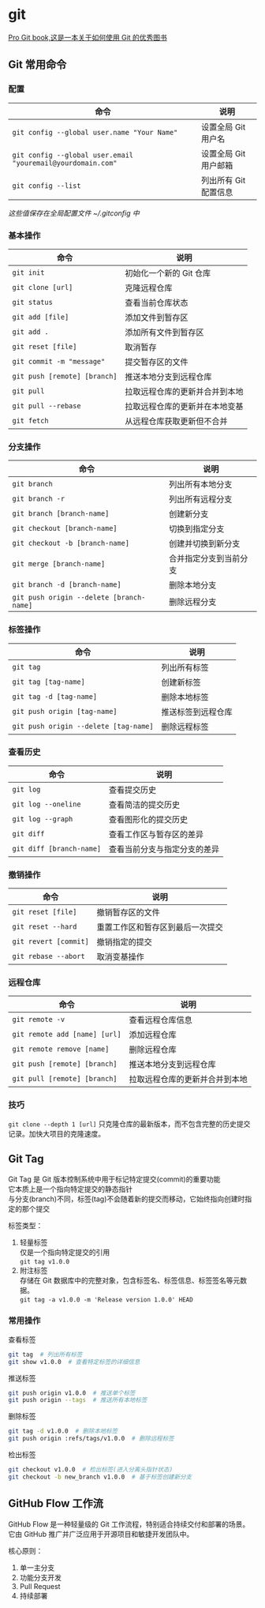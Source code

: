 # git

[Pro Git book,这是一本关于如何使用 Git 的优秀图书](https://git-scm.com/book/en/v2)

## Git 常用命令

### 配置

| 命令                                                        | 说明                  |
| ----------------------------------------------------------- | --------------------- |
| `git config --global user.name "Your Name"`                 | 设置全局 Git 用户名   |
| `git config --global user.email "youremail@yourdomain.com"` | 设置全局 Git 用户邮箱 |
| `git config --list`                                         | 列出所有 Git 配置信息 |

*这些值保存在全局配置文件 ~/.gitconfig 中*

### 基本操作

| 命令                         | 说明                           |
| ---------------------------- | ------------------------------ |
| `git init`                   | 初始化一个新的 Git 仓库        |
| `git clone [url]`            | 克隆远程仓库                   |
| `git status`                 | 查看当前仓库状态               |
| `git add [file]`             | 添加文件到暂存区               |
| `git add .`                  | 添加所有文件到暂存区           |
| `git reset [file]`           | 取消暂存                       |
| `git commit -m "message"`    | 提交暂存区的文件               |
| `git push [remote] [branch]` | 推送本地分支到远程仓库         |
| `git pull`                   | 拉取远程仓库的更新并合并到本地 |
| `git pull --rebase`          | 拉取远程仓库的更新并在本地变基 |
| `git fetch`                  | 从远程仓库获取更新但不合并     |

### 分支操作

| 命令                                     | 说明                   |
| ---------------------------------------- | ---------------------- |
| `git branch`                             | 列出所有本地分支       |
| `git branch -r`                          | 列出所有远程分支       |
| `git branch [branch-name]`               | 创建新分支             |
| `git checkout [branch-name]`             | 切换到指定分支         |
| `git checkout -b [branch-name]`          | 创建并切换到新分支     |
| `git merge [branch-name]`                | 合并指定分支到当前分支 |
| `git branch -d [branch-name]`            | 删除本地分支           |
| `git push origin --delete [branch-name]` | 删除远程分支           |

### 标签操作

| 命令                                  | 说明               |
| ------------------------------------- | ------------------ |
| `git tag`                             | 列出所有标签       |
| `git tag [tag-name]`                  | 创建新标签         |
| `git tag -d [tag-name]`               | 删除本地标签       |
| `git push origin [tag-name]`          | 推送标签到远程仓库 |
| `git push origin --delete [tag-name]` | 删除远程标签       |

### 查看历史

| 命令                     | 说明                         |
| ------------------------ | ---------------------------- |
| `git log`                | 查看提交历史                 |
| `git log --oneline`      | 查看简洁的提交历史           |
| `git log --graph`        | 查看图形化的提交历史         |
| `git diff`               | 查看工作区与暂存区的差异     |
| `git diff [branch-name]` | 查看当前分支与指定分支的差异 |

### 撤销操作

| 命令                  | 说明                             |
| --------------------- | -------------------------------- |
| `git reset [file]`    | 撤销暂存区的文件                 |
| `git reset --hard`    | 重置工作区和暂存区到最后一次提交 |
| `git revert [commit]` | 撤销指定的提交                   |
| `git rebase --abort`  | 取消变基操作                     |

### 远程仓库

| 命令                          | 说明                           |
| ----------------------------- | ------------------------------ |
| `git remote -v`               | 查看远程仓库信息               |
| `git remote add [name] [url]` | 添加远程仓库                   |
| `git remote remove [name]`    | 删除远程仓库                   |
| `git push [remote] [branch]`  | 推送本地分支到远程仓库         |
| `git pull [remote] [branch]`  | 拉取远程仓库的更新并合并到本地 |

### 技巧

`git clone --depth 1 [url]` 只克隆仓库的最新版本，而不包含完整的历史提交记录。加快大项目的克隆速度。  

## Git Tag

Git Tag 是 Git 版本控制系统中用于标记特定提交(commit)的重要功能  
它本质上是一个指向特定提交的静态指针  
与分支(branch)不同，标签(tag)不会随着新的提交而移动，它始终指向创建时指定的那个提交  

标签类型：  
1. 轻量标签  
    仅是一个指向特定提交的引用  
    `git tag v1.0.0`  
2. 附注标签  
    存储在 Git 数据库中的完整对象，包含标签名、标签信息、标签签名等元数据。  
    `git tag -a v1.0.0 -m 'Release version 1.0.0' HEAD`  

### 常用操作  

查看标签  
```bash
git tag  # 列出所有标签
git show v1.0.0  # 查看特定标签的详细信息
```

推送标签  
```bash
git push origin v1.0.0  # 推送单个标签
git push origin --tags  # 推送所有本地标签
```

删除标签  
```bash
git tag -d v1.0.0  # 删除本地标签
git push origin :refs/tags/v1.0.0  # 删除远程标签
```

检出标签  
```bash
git checkout v1.0.0  # 检出标签(进入分离头指针状态)
git checkout -b new_branch v1.0.0  # 基于标签创建新分支
```

## GitHub Flow 工作流

GitHub Flow 是一种轻量级的 Git 工作流程，特别适合持续交付和部署的场景。 
它由 GitHub 推广并广泛应用于开源项目和敏捷开发团队中。 

核心原则：  
1. 单一主分支  
2. 功能分支开发  
3. Pull Request  
4. 持续部署  

